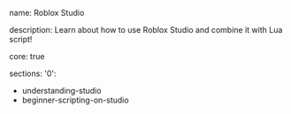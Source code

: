name: Roblox Studio

description: Learn about how to use Roblox Studio and combine it with Lua script!

core: true

sections: 
    '0': 
- understanding-studio
- beginner-scripting-on-studio
